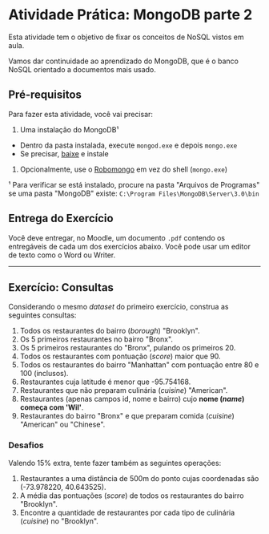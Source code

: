 <!--
Resolução do exercício: http://www.w3resource.com/mongodb-exercises/
-->
# Atividade Prática: **MongoDB** parte 2

Esta atividade tem o objetivo de fixar os conceitos de NoSQL vistos em
aula.

Vamos dar continuidade ao aprendizado do MongoDB, que é o banco NoSQL orientado a documentos mais usado.

## Pré-requisitos

Para fazer esta atividade, você vai precisar:

1. Uma instalação do MongoDB¹
  - Dentro da pasta instalada, execute `mongod.exe` e depois `mongo.exe`
  - Se precisar, [baixe](https://www.mongodb.org/downloads) e instale
1. Opcionalmente, use o [Robomongo](http://robomongo.org/) em vez do
  shell (`mongo.exe`)

¹ Para verificar se está instalado, procure na pasta "Arquivos de Programas"
se uma pasta "MongoDB" existe:
  `C:\Program Files\MongoDB\Server\3.0\bin`

## Entrega do Exercício

Você deve entregar, no Moodle, um documento `.pdf` contendo os entregáveis de
cada um dos exercícios abaixo. Você pode usar um editor de texto como o Word ou
Writer.

---
## Exercício: **Consultas**

Considerando o mesmo _dataset_ do primeiro exercício, construa as seguintes consultas:

1. Todos os restaurantes do bairro (_borough_) "Brooklyn".
2. Os 5 primeiros restaurantes no bairro "Bronx".
3. Os 5 primeiros restaurantes do "Bronx", pulando os primeiros 20.
4. Todos os restaurantes com pontuação (_score_) maior que 90.
5. Todos os restaurantes do bairro "Manhattan" com pontuação entre 80 e 100 (inclusos).
6. Restaurantes cuja latitude é menor que -95.754168.
7. Restaurantes que não preparam culinária (_cuisine_) "American".
8. Restaurantes (apenas campos id, nome e bairro) cujo **nome (_name_) começa com 'Wil'**.
9. Restaurantes do bairro "Bronx" e que preparam comida (_cuisine_) "American" ou "Chinese".

### Desafios

Valendo 15% extra, tente fazer também as seguintes operações:

1. Restaurantes a uma distância de 500m do ponto cujas coordenadas são (-73.978220, 40.643525).
2. A média das pontuações (_score_) de todos os restaurantes do bairro "Brooklyn".
3. Encontre a quantidade de restaurantes por cada tipo de culinária (_cuisine_) no "Brooklyn".
